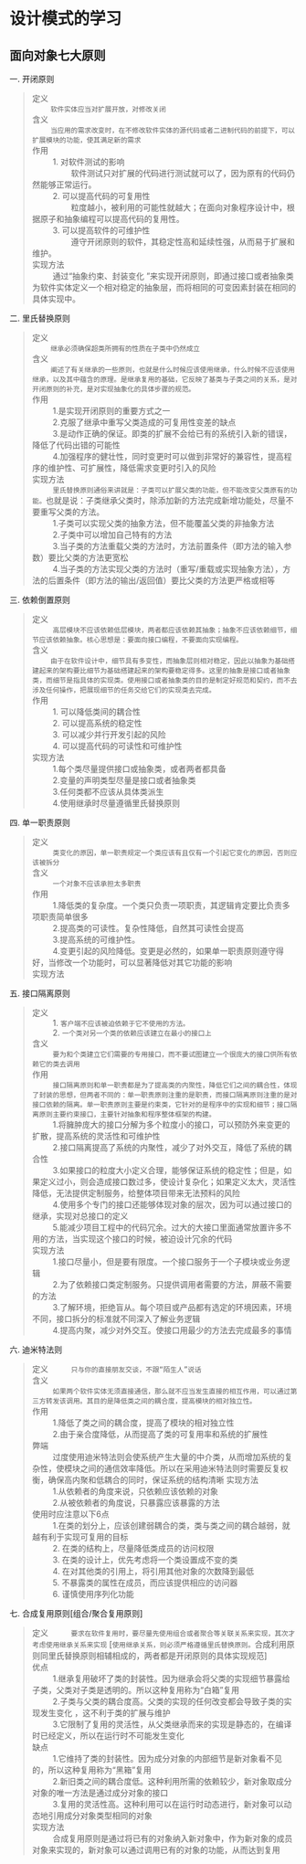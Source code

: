 设计模式的学习
=============

面向对象七大原则
--------------

一. 开闭原则  
> 定义  
$\qquad$`软件实体应当对扩展开放，对修改关闭`  
> 含义  
$\qquad$`当应用的需求改变时，在不修改软件实体的源代码或者二进制代码的前提下，可以扩展模块的功能，使其满足新的需求`  
> 作用  
$\qquad$ 1. 对软件测试的影响  
$\qquad$$\qquad$ 软件测试只对扩展的代码进行测试就可以了，因为原有的代码仍然能够正常运行。   
$\qquad$ 2. 可以提高代码的可复用性  
$\qquad$$\qquad$ 粒度越小，被利用的可能性就越大；在面向对象程序设计中，根据原子和抽象编程可以提高代码的复用性。    
$\qquad$ 3. 可以提高软件的可维护性  
$\qquad$$\qquad$ 遵守开闭原则的软件，其稳定性高和延续性强，从而易于扩展和维护。    
> 实现方法  
$\qquad$ 通过“抽象约束、封装变化 ”来实现开闭原则，即通过接口或者抽象类为软件实体定义一个相对稳定的抽象层，而将相同的可变因素封装在相同的具体实现中。

二. 里氏替换原则  
> 定义    
$\qquad$`继承必须确保超类所拥有的性质在子类中仍然成立`   
> 含义  
$\qquad$`阐述了有关继承的一些原则，也就是什么时候应该使用继承，什么时候不应该使用继承，以及其中蕴含的原理。是继承复用的基础，它反映了基类与子类之间的关系，是对开闭原则的补充，是对实现抽象化的具体步骤的规范。`    
> 作用  
$\qquad$ 1.是实现开闭原则的重要方式之一   
$\qquad$ 2.克服了继承中重写父类造成的可复用性变差的缺点   
$\qquad$ 3.是动作正确的保证。即类的扩展不会给已有的系统引入新的错误，降低了代码出错的可能性   
$\qquad$ 4.加强程序的健壮性，同时变更时可以做到非常好的兼容性，提高程序的维护性、可扩展性，降低需求变更时引入的风险   
> 实现方法  
$\qquad$ `里氏替换原则通俗来讲就是：子类可以扩展父类的功能，但不能改变父类原有的功能。`也就是说：子类继承父类时，除添加新的方法完成新增功能处，尽量不要重写父类的方法。  
$\qquad$ 1.子类可以实现父类的抽象方法，但不能覆盖父类的非抽象方法  
$\qquad$ 2.子类中可以增加自己特有的方法  
$\qquad$ 3.当子类的方法重载父类的方法时，方法前置条件（即方法的输入参数）要比父类的方法更宽松  
$\qquad$ 4.当子类的方法实现父类的方法时（重写/重载或实现抽象方法），方法的后置条件（即方法的输出/返回值）要比父类的方法更严格或相等

三. 依赖倒置原则  
> 定义    
$\qquad$ `高层模块不应该依赖低层模块，两者都应该依赖其抽象；抽象不应该依赖细节，细节应该依赖抽象。核心思想是：要面向接口编程，不要面向实现编程。`   
> 含义  
$\qquad$`由于在软件设计中，细节具有多变性，而抽象层则相对稳定，因此以抽象为基础搭建起来的架构要比细节为基础搭建起来的架构要稳定得多。这里的抽象是接口或者抽象类，而细节是指具体的实现类。使用接口或者抽象类的目的是制定好规范和契约，而不去涉及任何操作，把展现细节的任务交给它们的实现类去完成。`   
> 作用  
$\qquad$ 1. 可以降低类间的耦合性      
$\qquad$ 2. 可以提高系统的稳定性       
$\qquad$ 3. 可以减少并行开发引起的风险       
$\qquad$ 4. 可以提高代码的可读性和可维护性       
> 实现方法  
$\qquad$ 1.每个类尽量提供接口或抽象类，或者两者都具备    
$\qquad$ 2.变量的声明类型尽量是接口或者抽象类    
$\qquad$ 3.任何类都不应该从具体类派生    
$\qquad$ 4.使用继承时尽量遵循里氏替换原则    

四. 单一职责原则  
> 定义    
$\qquad$ `类变化的原因，单一职责规定一个类应该有且仅有一个引起它变化的原因，否则应该被拆分`   
> 含义  
$\qquad$ `一个对象不应该承担太多职责`   
> 作用     
$\qquad$ 1.降低类的复杂度。一个类只负责一项职责，其逻辑肯定要比负责多项职责简单很多   
$\qquad$ 2.提高类的可读性。复杂性降低，自然其可读性会提高      
$\qquad$ 3.提高系统的可维护性。      
$\qquad$ 4.变更引起的风险降低。变更是必然的，如果单一职责原则遵守得好，当修改一个功能时，可以显著降低对其它功能的影响      
> 实现方法  


五. 接口隔离原则  
> 定义    
$\qquad$ 1. `客户端不应该被迫依赖于它不使用的方法。`   
$\qquad$ 2. `一个类对另一个类的依赖应该建立在最小的接口上`   
> 含义  
$\qquad$ `要为和个类建立它们需要的专用接口，而不要试图建立一个很庞大的接口供所有依赖它的类去调用`   
> 作用  
$\qquad$ `接口隔离原则和单一职责都是为了提高类的内聚性，降低它们之间的耦合性，体现了封装的思想，但两者不同的：单一职责原则注重的是职责，而接口隔离原则注重的是对接口依赖的隔离。单一职责原则主要是约束类，它针对的是程序中的实现和细节；接口隔离原则主要约束接口，主要针对抽象和程序整体框架的构建。`   
$\qquad$ 1.将臃肿庞大的接口分解为多个粒度小的接口，可以预防外来变更的扩散，提高系统的灵活性和可维护性   
$\qquad$ 2.接口隔离提高了系统的内聚性，减少了对外交互，降低了系统的耦合性   
$\qquad$ 3.如果接口的粒度大小定义合理，能够保证系统的稳定性；但是，如果定义过小，则会造成接口数过多，使设计复杂化；如果定义太大，灵活性降低，无法提供定制服务，给整体项目带来无法预料的风险   
$\qquad$ 4.使用多个专门的接口还能够体现对象的层次，因为可以通过接口的继承，实现对总接口的定义   
$\qquad$ 5.能减少项目工程中的代码冗余。过大的大接口里面通常放置许多不用的方法，当实现这个接口的时候，被迫设计冗余的代码   
> 实现方法   
$\qquad$ 1.接口尽量小，但是要有限度。一个接口服务于一个子模块或业务逻辑     
$\qquad$ 2.为了依赖接口类定制服务。只提供调用者需要的方法，屏蔽不需要的方法     
$\qquad$ 3.了解环境，拒绝盲从。每个项目或产品都有选定的环境因素，环境不同，接口拆分的标准就不同深入了解业务逻辑     
$\qquad$ 4.提高内聚，减少对外交互。使接口用最少的方法去完成最多的事情     

六. 迪米特法则  
> 定义
$\qquad$ `只与你的直接朋友交谈，不跟“陌生人”说话`       
> 含义  
$\qquad$ `如果两个软件实体无须直接通信，那么就不应当发生直接的相互作用，可以通过第三方转发该调用。其目的是降低类之间的耦合度，提高模块的相对独立性。`       
> 作用  
$\qquad$ 1.降低了类之间的耦合度，提高了模块的相对独立性   
$\qquad$ 2.由于亲合度降低，从而提高了类的可复用率和系统的扩展性    
> 弊端   
$\qquad$ 过度使用迪米特法则会使系统产生大量的中介类，从而增加系统的复杂性，使模块之间的通信效率降低。所以在采用迪米特法则时需要反复权衡，确保高内聚和低耦合的同时，保证系统的结构清晰
> 实现方法  
$\qquad$ 1.从依赖者的角度来说，只依赖应该依赖的对象   
$\qquad$ 2.从被依赖者的角度说，只暴露应该暴露的方法   
> 使用时应注意以下6点   
$\qquad$ 1.在类的划分上，应该创建弱耦合的类，类与类之间的耦合越弱，就越有利于实现可复用的目标       
$\qquad$ 2. 在类的结构上，尽量降低类成员的访问权限      
$\qquad$ 3. 在类的设计上，优先考虑将一个类设置成不变的类   
$\qquad$ 4. 在对其他类的引用上，将引用其他对象的次数降到最低       
$\qquad$ 5. 不暴露类的属性在成员，而应该提供相应的访问器       
$\qquad$ 6. 谨慎使用序列化功能      

七. 合成复用原则[组合/聚合复用原则]  
> 定义
$\qquad$ `要求在软件复用时，要尽量先使用组合或者聚合等关联关系来实现，其次才考虑使用继承关系来实现` [`使用继承关系，则必须严格遵循里氏替换原则。`合成利用原则同里氏替换原则相辅相成的，两者都是开闭原则的具体实现规范]     
> 优点   
$\qquad$ 1.继承复用破坏了类的封装性。因为继承会将父类的实现细节暴露给子类，父类对子类是透明的。所以这种复用称为“白箱”复用    
$\qquad$ 2.子类与父类的耦合度高。父类的实现的任何改变都会导致子类的实现发生变化 ，这不利于类的扩展与维护    
$\qquad$ 3.它限制了复用的灵活性，从父类继承而来的实现是静态的，在编译时已经定义，所以在运行时不可能发生变化    
> 缺点   
$\qquad$ 1.它维持了类的封装性。因为成分对象的内部细节是新对象看不见的，所以这种复用称为“黑箱”复用    
$\qquad$ 2.新旧类之间的耦合度低。这种利用所需的依赖较少，新对象取成分对象的唯一方法是通过成分对象的接口    
$\qquad$ 3.复用的灵活性高。这种利用可以在运行时动态进行，新对象可以动态地引用成分对象类型相同的对象   
> 实现方法    
$\qquad$ 合成复用原则是通过将已有的对象纳入新对象中，作为新对象的成员对象来实现的，新对象可以通过调用已有的对象的功能，从而达到复用


